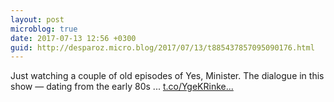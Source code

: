 ```yaml
---
layout: post
microblog: true
date: 2017-07-13 12:56 +0300
guid: http://desparoz.micro.blog/2017/07/13/t885437857095090176.html
---
```

Just watching a couple of old episodes of Yes, Minister. The dialogue in this show — dating from the early 80s ... [t.co/YgeKRinke...](https://t.co/YgeKRinkea)
